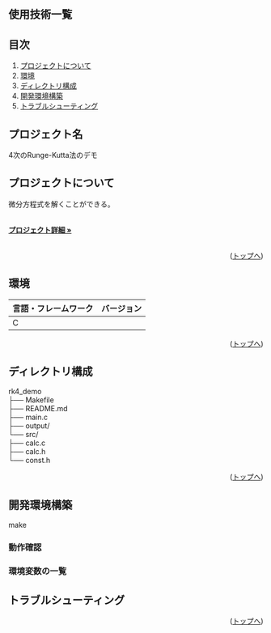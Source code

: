 <div id="top"></div>

## 使用技術一覧


## 目次

1. [プロジェクトについて](#プロジェクトについて)
2. [環境](#環境)
3. [ディレクトリ構成](#ディレクトリ構成)
4. [開発環境構築](#開発環境構築)
5. [トラブルシューティング](#トラブルシューティング)

<!-- READMEの作成方法のドキュメントのリンク -->
<!-- 
<br />
<div align="right">
    <a href="READMEの作成方法のリンク"><strong>READMEの作成方法 »</strong></a>
</div>
<br />
-->


## プロジェクト名
4次のRunge-Kutta法のデモ

<!-- プロジェクトについて -->

## プロジェクトについて
微分方程式を解くことができる。

<!-- プロジェクトの概要を記載 -->

  <p align="left">
    <br />
    <!-- プロジェクト詳細にBacklogのWikiのリンク -->
    <a href="Backlogのwikiリンク"><strong>プロジェクト詳細 »</strong></a>
    <br />
    <br />

<p align="right">(<a href="#top">トップへ</a>)</p>

## 環境

<!-- 言語、フレームワーク、ミドルウェア、インフラの一覧とバージョンを記載 -->

| 言語・フレームワーク  | バージョン |
| --------------------- | ---------- |
| C                     |            |

<p align="right">(<a href="#top">トップへ</a>)</p>

## ディレクトリ構成

<!-- Treeコマンドを使ってディレクトリ構成を記載 -->
rk4_demo  
├── Makefile  
├── README.md  
├── main.c  
├── output/   
└── src/  
    ├── calc.c  
    ├── calc.h  
    └── const.h  

<p align="right">(<a href="#top">トップへ</a>)</p>

## 開発環境構築
make

### 動作確認

### 環境変数の一覧


## トラブルシューティング

<p align="right">(<a href="#top">トップへ</a>)</p>
